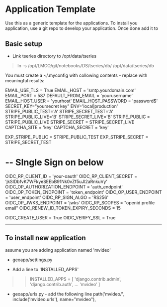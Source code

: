 # Application Template

Use this as a generic template for the applications. To install you application, use a git repo to develop your application.
Once done add it to


## Basic setup


* Link tseries directory to /opt/data/tseries
> ln -s /opt/LMCO/git/notebooks/DS/tseries/db/ /opt/data/tseries/db

You must create a ~/.myconfig with collowing contents - 
replace with meaningful results:

EMAIL_USE_TLS = True
EMAIL_HOST = 'smtp.yourdomain.com'
EMAIL_PORT = 587
DEFAULT_FROM_EMAIL = 'yourusername'
EMAIL_HOST_USER = 'yourhost'
EMAIL_HOST_PASSWORD = 'password$'
SECRET_KEY="yoursecret key"
ENV='local|production'
STRIPE_PUBLIC_TEST='A'
STRIPE_SECRET_TEST='A'
STRIPE_PUBLIC_LIVE='B'
STRIPE_SECRET_LIVE='B'
STRIPE_PUBLIC = STRIPE_PUBLIC_LIVE
STRIPE_SECRET = STRIPE_SECRET_LIVE
CAPTCHA_SITE   = 'key'
CAPTCHA_SECRET = 'key'

EXP_STRIPE_PUBLIC = STRIPE_PUBLIC_TEST
EXP_STRIPE_SECRET = STRIPE_SECRET_TEST


# -- SIngle Sign on below
OIDC_RP_CLIENT_ID = 'your-oauth'
OIDC_RP_CLIENT_SECRET = 'jkSIDbfvK7WFkyeSEEbB91Nk0vZf5uJl2aRnkuVy'
OIDC_OP_AUTHORIZATION_ENDPOINT = 'auth_endpoint'
OIDC_OP_TOKEN_ENDPOINT = 'token_endpoint'
OIDC_OP_USER_ENDPOINT = 'user_endpoint'
OIDC_RP_SIGN_ALGO = 'RS256'
OIDC_OP_JWKS_ENDPOINT = 'jwks'
OIDC_RP_SCOPES = "openid profile email"
OIDC_RENEW_ID_TOKEN_EXPIRY_SECONDS = 15

OIDC_CREATE_USER = True
OIDC_VERIFY_SSL = True


---

## To install new application

assume you are adding application named 'mvideo' 

* geoapp/settings.py
- Add a line to 'INSTALLED_APPS'
>> INSTALLED_APPS = [
    'django.contrib.admin',
    'django.contrib.auth',
    ...
    'mvideo'
    ]

* geoapp/urls.py - add the following line 
    path('mvideo/',   include('mvideo.urls'),   name="mvideo"),

